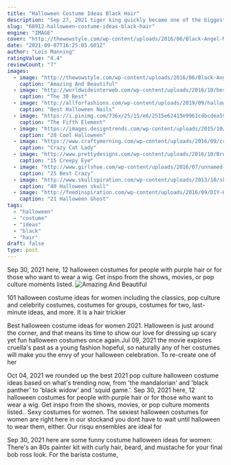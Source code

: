 ```yaml
---
title: "Halloween Costume Ideas Black Hair"
description: "Sep 27, 2021 tiger king quickly became one of the biggest pop-culture phenomenons of 2020, and with it, so did joe exotic's signature bleach blond strands and outrageous country-glam"
slug: "68912-halloween-costume-ideas-black-hair"
engine: "IMAGE"
cover: "http://thewowstyle.com/wp-content/uploads/2016/06/Black-Angel-Makeup-Halloween.jpg"
date: "2021-09-07T16:25:05.601Z"
author: "Lois Manning"
ratingValue: "4.4"
reviewCount: "7"
images:
  - image: "http://thewowstyle.com/wp-content/uploads/2016/06/Black-Angel-Makeup-Halloween.jpg"
    caption: "Amazing And Beautiful"
  - image: "http://worldwideinterweb.com/wp-content/uploads/2016/10/best-halloween-costume-ideas-ever.jpg"
    caption: "The 30 Best"
  - image: "http://allforfashions.com/wp-content/uploads/2019/09/halloween-nails-2019.jpg"
    caption: "Best Halloween Nails"
  - image: "https://i.pinimg.com/736x/25/15/e6/2515e62415e9961cdbcdea59797b4cb3.jpg"
    caption: "The Fifth Element"
  - image: "https://images.designtrends.com/wp-content/uploads/2015/10/26102241/Halloween-nail-art.jpg"
    caption: "20 Cool Halloween"
  - image: "https://www.craftymorning.com/wp-content/uploads/2016/09/crazy-cat-lady-halloween-costume.png"
    caption: "Crazy Cat Lady"
  - image: "http://www.prettydesigns.com/wp-content/uploads/2016/10/Broken-Doll-Eye-Makeup.jpg"
    caption: "15 Creepy Eye"
  - image: "http://www.girlshue.com/wp-content/uploads/2016/07/unnamed-file-6131.jpg"
    caption: "25 Best Crazy"
  - image: "http://www.skullspiration.com/wp-content/uploads/2013/10/skeleton-makeup-ides.jpg"
    caption: "40 Halloween skull"
  - image: "http://feedinspiration.com/wp-content/uploads/2016/09/DIY-Halloween-Ghosts.png"
    caption: "21 Halloween Ghost"
tags:
  - "halloween"
  - "costume"
  - "ideas"
  - "black"
  - "hair"
draft: false
type: post
---
```


Sep 30, 2021 here, 12 halloween costumes for people with purple hair or for those who want to wear a wig. Get inspo from the shows, movies, or pop culture moments listed.
![Amazing And Beautiful](http://thewowstyle.com/wp-content/uploads/2016/06/Black-Angel-Makeup-Halloween.jpg "Amazing And Beautiful")

101 halloween costume ideas for women including the classics, pop culture and celebrity costumes, costumes for groups, costumes for two, last-minute ideas, and more.  It is a hair trickier
<!--inArticleAds-->

<!--galleryOne-->

Best halloween costume ideas for women 2021. Halloween is just around the corner, and that means its time to show our love for dressing up scary yet fun halloween costumes once again.Jul 09, 2021 the movie explores cruella's past as a young fashion hopeful, so naturally any of her costumes will make you the envy of your halloween celebration. To re-create one of her
<!--inArticleAds-->

<!--galleryTwo-->

Oct 04, 2021 we rounded up the best 2021 pop culture halloween costume ideas based on what's trending now, from 'the mandalorian' and 'black panther' to 'black widow' and 'squid game.'. Sep 30, 2021 here, 12 halloween costumes for people with purple hair or for those who want to wear a wig. Get inspo from the shows, movies, or pop culture moments listed.. Sexy costumes for women. The sexiest halloween costumes for women are right here in our stockand you dont have to wait until halloween to wear them, either. Our risqu ensembles are ideal for
<!--galleryThree-->

Sep 30, 2021 here are some funny costume halloween ideas for women:  There's an 80s painter kit with curly hair, beard, and mustache for your final bob ross look. For the barista costume,
